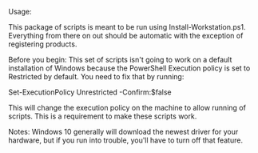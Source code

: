 Usage:

This package of scripts is meant to be run using Install-Workstation.ps1. Everything from there on out
should be automatic with the exception of registering products.

Before you begin:
This set of scripts isn't going to work on a default installation of Windows because the PowerShell
Execution policy is set to Restricted by default. You need to fix that by running:

Set-ExecutionPolicy Unrestricted -Confirm:$false

This will change the execution policy on the machine to allow running of scripts. This is a requirement to make these scripts work.

Notes:
Windows 10 generally will download the newest driver for your hardware, but if you run into trouble, you'll have to turn off that feature.
